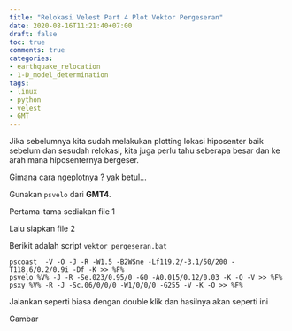 ```yaml
---
title: "Relokasi Velest Part 4 Plot Vektor Pergeseran"
date: 2020-08-16T11:21:40+07:00
draft: false
toc: true
comments: true
categories:
- earthquake_relocation
- 1-D_model_determination
tags:
- linux
- python
- velest
- GMT
---
```


Jika sebelumnya kita sudah melakukan plotting lokasi hiposenter baik sebelum dan sesudah relokasi, kita juga perlu tahu seberapa besar dan ke arah mana hiposenternya bergeser.

Gimana cara ngeplotnya ? yak betul...

Gunakan `psvelo` dari **GMT4**.

Pertama-tama sediakan file 1 

Lalu siapkan file 2

Berikit adalah script `vektor_pergeseran.bat`

``` batch
pscoast  -V -O -J -R -W1.5 -B2WSne -Lf119.2/-3.1/50/200 -T118.6/0.2/0.9i -Df -K >> %F%
psvelo %V% -J -R -Se.023/0.95/0 -G0 -A0.015/0.12/0.03 -K -O -V >> %F%
psxy %V% -R -J -Sc.06/0/0/0 -W1/0/0/0 -G255 -V -K -O >> %F% 
```

Jalankan seperti biasa dengan double klik dan hasilnya akan seperti ini

Gambar

